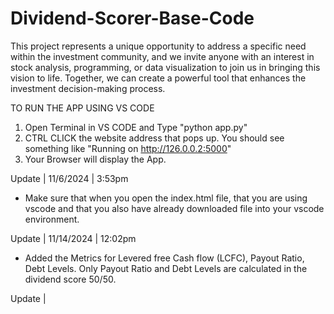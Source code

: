 # Dividend-Scorer-Base-Code
 This project represents a unique opportunity to address a specific need within the investment community, and we invite anyone with an interest in stock analysis, programming, or data visualization to join us in bringing this vision to life. Together, we can create a powerful tool that enhances the investment decision-making process. 

TO RUN THE APP USING VS CODE
1. Open Terminal in VS CODE and Type "python app.py"
2. CTRL CLICK the website address that pops up. You should see something like "Running on http://126.0.0.2:5000"
3. Your Browser will display the App.


Update  |  11/6/2024  |  3:53pm
- Make sure that when you open the index.html file, that you are using vscode and that you also have already downloaded file into your vscode environment.

Update | 11/14/2024 | 12:02pm
- Added the Metrics for Levered free Cash flow (LCFC), Payout Ratio, Debt Levels. Only Payout Ratio and Debt Levels are calculated in the dividend score 50/50. 

Update | 